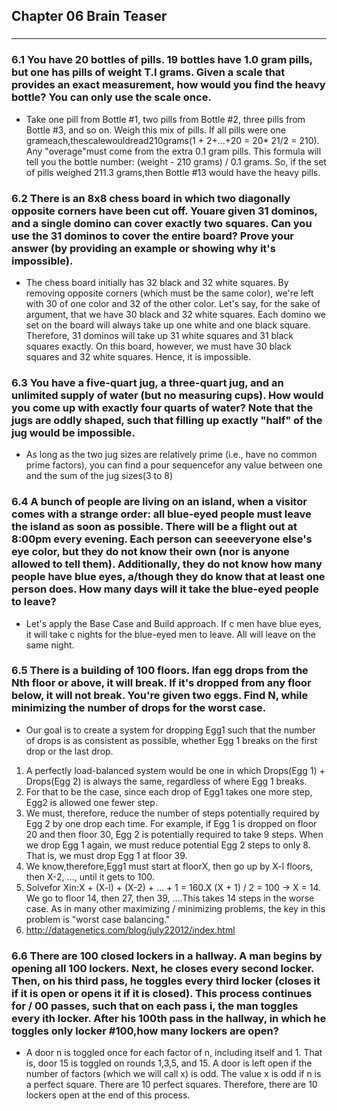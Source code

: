 ## Chapter 06 Brain Teaser

###  
___________________

### 6.1 You have 20 bottles of pills. 19 bottles have 1.0 gram pills, but one has pills of weight T.I grams. Given a scale that provides an exact measurement, how would you find the heavy bottle? You can only use the scale once.
* Take one pill from Bottle #1, two pills from Bottle #2, three pills from Bottle #3, and so on. Weigh this mix of pills. If all pills were one grameach,thescalewouldread210grams(1 + 2+...+20 = 20* 21/2 = 210). Any "overage"must come from the extra 0.1 gram pills. This formula will tell you the bottle number: (weight - 210 grams) / 0.1 grams. So, if the set of pills weighed 211.3 grams,then Bottle #13 would have the heavy pills.

### 6.2 There is an 8x8 chess board in which two diagonally opposite corners have been cut off. Youare given 31 dominos, and a single domino can cover exactly two squares. Can you use the 31 dominos to cover the entire board? Prove your answer (by providing an example or showing why it's impossible).* The chess board initially has 32 black and 32 white squares. By removing opposite corners (which must be the same color), we're left with 30 of one color and 32 of the other color. Let's say, for the sake of argument, that we have 30 black and 32 white squares. Each domino we set on the board will always take up one white and one black square. Therefore, 31 dominos will take up 31 white squares and 31 black squares exactly. On this board, however, we must have 30 black squares and 32 white squares. Hence, it is impossible.
### 6.3 You have a five-quart jug, a three-quart jug, and an unlimited supply of water (but no measuring cups). How would you come up with exactly four quarts of water? Note that the jugs are oddly shaped, such that filling up exactly "half" of the jug would be impossible.
* As long as the two jug sizes are relatively prime (i.e., have no common prime factors), you can find a pour sequencefor any value between one and the sum of the jug sizes(3 to 8)### 6.4 A bunch of people are living on an island, when a visitor comes with a strange order: all blue-eyed people must leave the island as soon as possible. There will be a flight out at 8:00pm every evening. Each person can seeeveryone else's eye color, but they do not know their own (nor is anyone allowed to tell them). Additionally, they do not know how many people have blue eyes, a/though they do know that at least one person does. How many days will it take the blue-eyed people to leave?* Let's apply the Base Case and Build approach. If c men have blue eyes, it will take c nights for the blue-eyed men to leave. All will leave on the same night.### 6.5 There is a building of 100 floors. Ifan egg drops from the Nth floor or above, it will break. If it's dropped from any floor below, it will not break. You're given two eggs. Find N, while minimizing the number of drops for the worst case.
* Our goal is to create a system for dropping Egg1 such that the number of drops is as consistent as possible, whether Egg 1 breaks on the first drop or the last drop.1. A perfectly load-balanced system would be one in which Drops(Egg 1) + Drops(Egg 2) is always the same, regardless of where Egg 1 breaks.2. For that to be the case, since each drop of Egg1 takes one more step, Egg2 is allowed one fewer step.3. We must, therefore, reduce the number of steps potentially required by Egg 2 by one drop each time. For example, if Egg 1 is dropped on floor 20 and then floor 30, Egg 2 is potentially required to take 9 steps. When we drop Egg 1 again, we must reduce potential Egg 2 steps to only 8. That is, we must drop Egg 1 at floor 39.4. We know,therefore,Egg1 must start at floorX, then go up by X-l floors, then X-2, ..., until it gets to 100.
5. Solvefor Xin:X + (X-l) + (X-2) + ... + 1 = 160.X (X + 1) / 2 = 100 -> X = 14. We go to floor 14, then 27, then 39, ....This takes 14 steps in the worse case. As in many other maximizing / minimizing problems, the key in this problem is "worst case balancing."6. http://datagenetics.com/blog/july22012/index.html


### 6.6 There are 100 closed lockers in a hallway. A man begins by opening all 100 lockers. Next, he closes every second locker. Then, on his third pass, he toggles every third locker (closes it if it is open or opens it if it is closed). This process continues for / 00 passes, such that on each pass i, the man toggles every ith locker. After his 100th pass in the hallway, in which he toggles only locker #100,how many lockers are open?* A door n is toggled once for each factor of n, including itself and 1. That is, door 15 is toggled on rounds 1,3,5, and 15. A door is left open if the number of factors (which we will call x) is odd. The value x is odd if n is a perfect square. There are 10 perfect squares. Therefore, there are 10 lockers open at the end of this process.